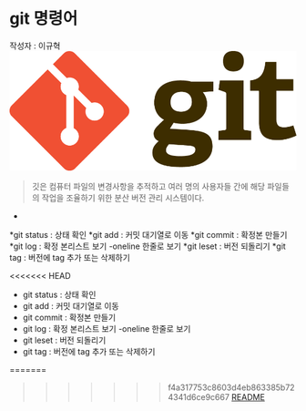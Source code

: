 # git 명령어
작성자 : 이규혁
![git](../assets/git.png)

> 깃은 컴퓨터 파일의 변경사항을 추적하고 여러 명의 사용자들 간에 해당 파일들의 작업을 조율하기 위한 분산 버전 관리 시스템이다.
*
*git status : 상태 확인
*git add : 커밋 대기열로 이동 
*git commit : 확정본 만들기
*git log : 확정 본리스트 보기 -oneline 한줄로 보기
*git leset : 버전 되돌리기
*git tag : 버전에 tag 추가 또는 삭제하기

<<<<<<< HEAD
- git status : 상태 확인
- git add : 커밋 대기열로 이동 
- git commit : 확정본 만들기
- git log : 확정 본리스트 보기 -oneline 한줄로 보기
- git leset : 버전 되돌리기
- git tag : 버전에 tag 추가 또는 삭제하기

=======
>>>>>>> f4a317753c8603d4eb863385b724341d6ce9c667
[README](../README.md)